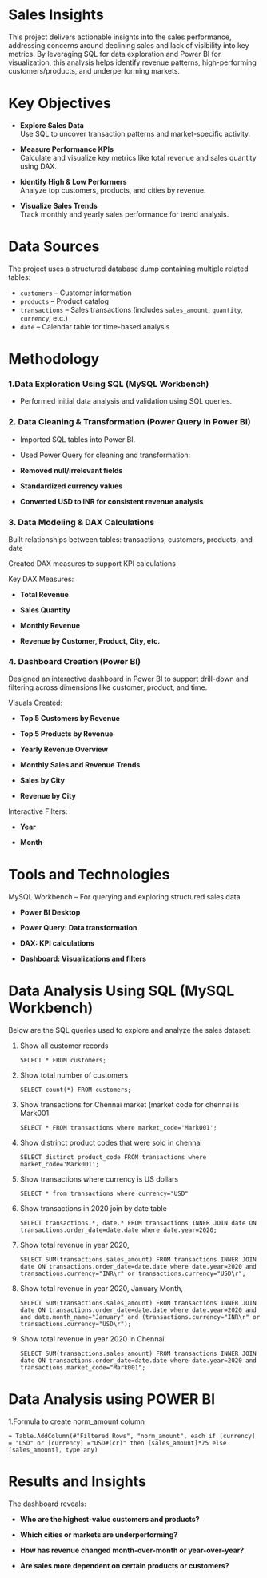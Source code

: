 # Sales Insights
This project delivers actionable insights into the sales performance, addressing concerns around declining sales and lack of visibility into key metrics.
By leveraging SQL for data exploration and Power BI for visualization, this analysis helps identify revenue patterns, high-performing customers/products, and underperforming markets.

# Key Objectives

- **Explore Sales Data**  
  Use SQL to uncover transaction patterns and market-specific activity.

- **Measure Performance KPIs**  
  Calculate and visualize key metrics like total revenue and sales quantity using DAX.

- **Identify High & Low Performers**  
  Analyze top customers, products, and cities by revenue.

- **Visualize Sales Trends**  
  Track monthly and yearly sales performance for trend analysis.

# Data Sources

The project uses a structured database dump containing multiple related tables:

- `customers` – Customer information  
- `products` – Product catalog  
- `transactions` – Sales transactions (includes `sales_amount`, `quantity`, `currency`, etc.)  
- `date` – Calendar table for time-based analysis

# Methodology

### 1.Data Exploration Using SQL (MySQL Workbench)

- Performed initial data analysis and validation using SQL queries.

### 2. Data Cleaning & Transformation (Power Query in Power BI)

- Imported SQL tables into Power BI.

- Used Power Query for cleaning and transformation:

- **Removed null/irrelevant fields**

- **Standardized currency values**

- **Converted USD to INR for consistent revenue analysis**

### 3. Data Modeling & DAX Calculations
Built relationships between tables: transactions, customers, products, and date

Created DAX measures to support KPI calculations

Key DAX Measures:

- **Total Revenue**

- **Sales Quantity**

- **Monthly Revenue**

- **Revenue by Customer, Product, City, etc.**

### 4. Dashboard Creation (Power BI)
Designed an interactive dashboard in Power BI to support drill-down and filtering across dimensions like customer, product, and time.

Visuals Created:

- **Top 5 Customers by Revenue**

- **Top 5 Products by Revenue**

- **Yearly Revenue Overview**

- **Monthly Sales and Revenue Trends**

- **Sales by City**

- **Revenue by City**

Interactive Filters:

- **Year**

- **Month**

# Tools and Technologies
MySQL Workbench – For querying and exploring structured sales data

- **Power BI Desktop**

- **Power Query: Data transformation**

- **DAX: KPI calculations**

- **Dashboard: Visualizations and filters**

# Data Analysis Using SQL (MySQL Workbench)

Below are the SQL queries used to explore and analyze the sales dataset:

1. Show all customer records

    `SELECT * FROM customers;`

2. Show total number of customers

    `SELECT count(*) FROM customers;`

3. Show transactions for Chennai market (market code for chennai is Mark001

    `SELECT * FROM transactions where market_code='Mark001';`

4. Show distrinct product codes that were sold in chennai

    `SELECT distinct product_code FROM transactions where market_code='Mark001';`

5. Show transactions where currency is US dollars

    `SELECT * from transactions where currency="USD"`

6. Show transactions in 2020 join by date table

    `SELECT transactions.*, date.* FROM transactions INNER JOIN date ON transactions.order_date=date.date where date.year=2020;`

7. Show total revenue in year 2020,

    `SELECT SUM(transactions.sales_amount) FROM transactions INNER JOIN date ON transactions.order_date=date.date where date.year=2020 and transactions.currency="INR\r" or transactions.currency="USD\r";`
	
8. Show total revenue in year 2020, January Month,

    `SELECT SUM(transactions.sales_amount) FROM transactions INNER JOIN date ON transactions.order_date=date.date where date.year=2020 and and date.month_name="January" and (transactions.currency="INR\r" or transactions.currency="USD\r");`

9. Show total revenue in year 2020 in Chennai

    `SELECT SUM(transactions.sales_amount) FROM transactions INNER JOIN date ON transactions.order_date=date.date where date.year=2020
and transactions.market_code="Mark001";`

# Data Analysis using POWER BI

1.Formula to create norm_amount column

`= Table.AddColumn(#"Filtered Rows", "norm_amount", each if [currency] = "USD" or [currency] ="USD#(cr)" then [sales_amount]*75 else [sales_amount], type any)`

# Results and Insights

The dashboard reveals:

- **Who are the highest-value customers and products?**

- **Which cities or markets are underperforming?**

- **How has revenue changed month-over-month or year-over-year?**

- **Are sales more dependent on certain products or customers?**




